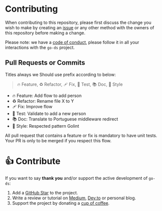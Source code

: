 # Contributing

When contributing to this repository, please first discuss the change you wish to make by creating an [issue](https://github.com/go-ds/gods/issues) or any other method with the owners of this repository before making a change.

Please note: we have a [code of conduct](https://github.com/go-ds/gods/blob/main/.github/CODE_OF_CONDUCT.md), please follow it in all your interactions with the `go-ds` project.

## Pull Requests or Commits
Titles always we Should use prefix according to below:

> 🔥 Feature, ♻️ Refactor, 🩹 Fix, 🚨 Test, 📚 Doc, 🎨 Style
- 🔥 Feature: Add flow to add person
- ♻️ Refactor: Rename file X to Y
- 🩹 Fix: Improve flow
- 🚨 Test: Validate to add a new person
- 📚 Doc: Translate to Portuguese middleware redirect
- 🎨 Style: Respected pattern Golint

All pull request that contains a feature or fix is mandatory to have unit tests. Your PR is only to be merged if you respect this flow.

# 👍 Contribute

If you want to say **thank you** and/or support the active development of `go-ds`:

1. Add a [GitHub Star](https://github.com/go-ds/gods/stargazers) to the project.
2. Write a review or tutorial on [Medium](https://medium.com/), [Dev.to](https://dev.to/) or personal blog.
3. Support the project by donating a [cup of coffee](https://buymeacoff.ee/kiyon).
